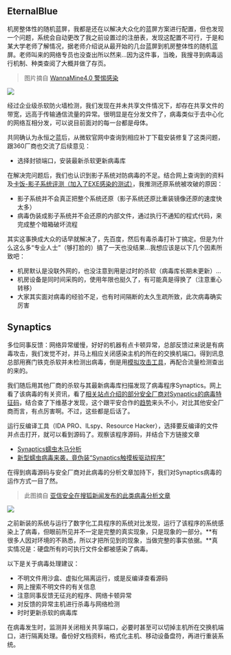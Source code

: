 ## EternalBlue

机房整体性的随机蓝屏，我都是还在以解决大众化的蓝屏方案进行配置，但也发现一个问题，系统会自动更改了我之前设置过的注册表，发现这配置不可行，于是和某大学老师了解情况，据老师介绍说从最开始的几台蓝屏到机房整体性的随机蓝屏。老师叫来的网络专员也没查出所以然来...因为这件事，当晚，我搜寻到病毒运行机制、种类查阅了大概并做了存页。

> 图片摘自 [WannaMine4.0 警惕感染](https://www.northsoar.com/News/detial/206)

![](https://i.postimg.cc/sxbSmMnq/1553131272718754.jpg)


经过企业级杀软防火墙检测，我们发现在并未共享文件情况下，却存在共享文件的带宽，远高于传输通信流量的异常。很明显是在分发文件了，病毒类似于去中心化的网络互相分发，可以说目前面对的每一台都是母体。

共同确认为永恒之蓝后，从微软官网中查询到相应补丁下载安装修复了这类问题，跟360厂商也交流了后续意见：

* 选择封锁端口，安装最新杀软更新病毒库

在解决完问题后，我们也认识到影子系统对防病毒的不足。结合网上查询到的资料及[卡饭-影子系统评测（加入了EXE感染的测试）](https://bbs.kafan.cn/thread-1778185-1-1.html)，我推测还原系统被攻破的原因：

* 影子系统并不会真正把整个系统还原（影子系统还原比重装镜像还原的速度快太多）
* 病毒伪装成影子系统并不会还原的内部文件，通过执行不通知的程式代码，来完成整个暗箱破坏流程

其实这事换成大众的话早就解决了，先百度，然后有毒杀毒打补丁搞定。但是为什么这么多“专业人士”（够打脸的）搞了一天也没结果...我想应该是以下几个因素所致吧：

* 机房默认是没联外网的，也没注意到用是过时的杀软（病毒库长期未更新）...
* 机房设备是同时间采购的，使用年限也挺久了，有可能真是得换了（注意重心转移）
* 大家其实面对病毒的经验不足，也有时间隔断的太久生疏所致，此次病毒确实厉害

## Synaptics

多位同事反馈：网络异常缓慢，好好的机器有点卡顿异常，总部反馈过来说是有病毒攻击，我们发觉不对，并马上相应关闭感染主机的所在的交换机端口。得到讯息总部用赛门铁克杀软并未检测出病毒，倒是用[模拟攻击工具](https://www.cebnet.com.cn/20180504/102487944.html)，再配合流量检测查出的来的。

我们随后用其他厂商的杀软与其最新病毒库扫描发现了病毒程序Synaptics。网上看了该病毒的有关资讯，看了[相关站点介绍的部分安全厂商对Synaptics的病毒特征码](https://www.file.net/process/synaptics.exe.html)，结合查了下维基才发现，这个跟平安合作的[趋势](https://zh.wikipedia.org/wiki/%E8%B6%A8%E5%8B%A2%E7%A7%91%E6%8A%80)来头不小，对比其他安全厂商而言，有点厉害啊。不过，这些都是后话了。

运行反编译工具（IDA PRO、ILspy、Resource Hacker），选择要反编译的文件并点击打开，就可以看到源码了。观察该程序源码，并结合下方链接文章

* [Synaptics蠕虫木马分析](https://www.cnblogs.com/Gj-Dreamer/p/11353230.html)
* [新型蠕虫病毒来袭，竟伪装“Synaptics触摸板驱动程序”](https://news.tianyancha.com/ll_sjzzxzmr3j.html)

在得到病毒源码与安全厂商对此病毒的分析文章加持下，我们对Synaptics病毒的运作方式一目了然。

> 此图摘自 [亚信安全在搜狐新闻发布的此类病毒分析文章](https://www.sohu.com/a/360817037_648183)

![](https://i.postimg.cc/jSLXtyQ8/336bc.png)

之前新装的系统与运行了数字化工具程序的系统对比发现，运行了该程序的系统感染上了病毒，但眼前所见并不一定是完整的真实现象，只是现象的一部分。**有很多人因对环境的不熟悉，所以才把所见到的现象，当做完整的事实依据。**真实情况是：硬盘所有的可执行文件全都被感染了病毒。

以下是关于病毒处理建议：

* 不明文件用沙盒、虚拟化隔离运行，或是反编译查看源码
* 网上搜索不明文件的有关信息
* 注意同事反馈无征兆的程序、网络卡顿异常
* 对反馈的异常主机进行杀毒与网络检测
* 时时更新杀软的病毒库

在病毒发生时，监测并关闭相关共享端口，必要时甚至可以切掉主机所在交换机端口，进行隔离处理。备份好文档资料，格式化主机、移动设备盘符，再进行重装系统。
